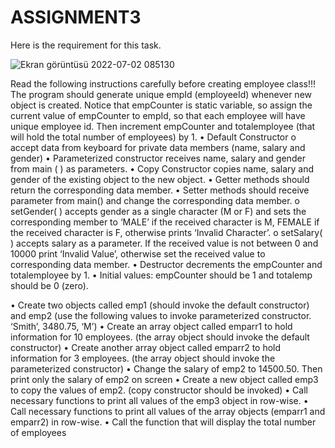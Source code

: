 # ASSIGNMENT3

Here is the requirement for this task.

![Ekran görüntüsü 2022-07-02 085130](https://user-images.githubusercontent.com/82970523/176988427-5c7b63f7-144e-46c1-9df0-0be17e368b1d.png)



Read the following instructions carefully before creating employee class!!!
The program should generate unique empId (employeeId) whenever new object is created.
Notice that empCounter is static variable, so assign the current value of empCounter to empId, so 
that each employee will have unique employee id. Then increment empCounter and
totalemployee (that will hold the total number of employees) by 1.
• Default Constructor
o accept data from keyboard for private data members (name, salary and gender)
• Parameterized constructor receives name, salary and gender from main ( ) as parameters.
• Copy Constructor copies name, salary and gender of the existing object to the new object.
• Getter methods should return the corresponding data member.
• Setter methods should receive parameter from main() and change the corresponding data 
member.
o setGender( ) accepts gender as a single character (M or F) and sets the
corresponding member to ‘MALE’ if the received character is M, FEMALE if the 
received character is F, otherwise prints ‘Invalid Character’.
o setSalary( ) accepts salary as a parameter. If the received value is not between 0 
and 10000 print ‘Invalid Value’, otherwise set the received value to corresponding 
data member.
• Destructor decrements the empCounter and totalemployee by 1.
• Initial values: empCounter should be 1 and totalemp should be 0 (zero).
<main>
• Create two objects called emp1 (should invoke the default constructor) and emp2 (use
the following values to invoke parameterized constructor. ‘Smith’, 3480.75, ‘M’)
• Create an array object called emparr1 to hold information for 10 employees. (the array
object should invoke the default constructor)
• Create another array object called emparr2 to hold information for 3 employees. (the
array object should invoke the parameterized constructor)
• Change the salary of emp2 to 14500.50. Then print only the salary of emp2 on screen
• Create a new object called emp3 to copy the values of emp2. (copy constructor should
be invoked)
• Call necessary functions to print all values of the emp3 object in row-wise.
• Call necessary functions to print all values of the array objects (emparr1 and emparr2) in 
row-wise.
• Call the function that will display the total number of employees
